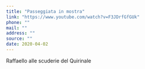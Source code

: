 ```yaml
---
title: "Passeggiata in mostra"
link: "https://www.youtube.com/watch?v=F3JDrfGfGUk"
phone: ""
mail: ""
address: ""
source: ""
date: 2020-04-02
---
```


Raffaello alle scuderie del Quirinale
